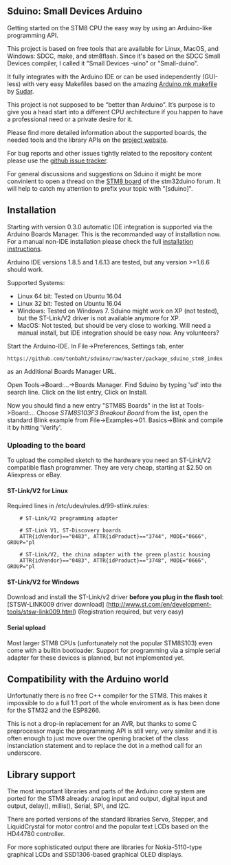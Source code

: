## Sduino: Small Devices Arduino

Getting started on the STM8 CPU the easy way by using an Arduino-like
programming API.

This project is based on free tools that are available for Linux, MacOS, and
Windows: SDCC, make, and stm8flash. Since it's based on the SDCC Small
Devices compiler, I called it "Small Devices -uino" or "Small-duino".

It fully integrates with the Arduino IDE or can be used
independently (GUI-less) with very easy Makefiles based on the amazing
[Arduino.mk makefile](https://github.com/sudar/Arduino-Makefile) by
[Sudar](http://sudarmuthu.com>).

This project is not supposed to be “better than Arduino”. It’s purpose
is to give you a head start into a different CPU architecture if you happen
to have a professional need or a private desire for it.

Please find more detailed information about the supported boards, the needed
tools and the library APIs on the
[project website](https://tenbaht.github.io/sduino/).

For bug reports and other issues tightly related to the repository content
please use the
[github issue tracker](https://github.com/tenbaht/sduino/issues).

For general discussions and suggestions on Sduino it might be more
convinient to open a thread on the
[STM8 board](http://stm32duino.com/viewforum.php?f=52) of the stm32duino
forum. It will help to catch my attention to prefix your topic with
"[sduino]".


## Installation

Starting with version 0.3.0 automatic IDE integration is supported via the
Arduino Boards Manager. This is the recommanded way of installation now. For
a manual non-IDE installation please check the full [installation
instructions](https://tenbaht.github.io/sduino/install/).

Arduino IDE versions 1.8.5 and 1.6.13 are tested, but any version >=1.6.6
should work.

Supported Systems:

* Linux 64 bit: Tested on Ubuntu 16.04
* Linux 32 bit: Tested on Ubuntu 16.04
* Windows: Tested on Windows 7. Sduino might work on XP (not tested), but
  the ST-Link/V2 driver is not available anymore for XP.
* MacOS: Not tested, but should be very close to working. Will need a manual
  install, but IDE integration should be easy now. Any volunteers?

Start the Arduino-IDE. In File->Preferences, Settings tab, enter

	https://github.com/tenbaht/sduino/raw/master/package_sduino_stm8_index.json

as an Additional Boards Manager URL.

Open Tools->Board:...->Boards Manager. Find Sduino by typing 'sd' into
the search line. Click on the list entry, Click on Install.

Now you should find a new entry "STM8S Boards" in the list at
Tools->Board:... Choose *STM8S103F3 Breakout Board* from the list, open the
standard Blink example from File->Examples->01. Basics->Blink and compile it
by hitting 'Verify'.



### Uploading to the board

To upload the compiled sketch to the hardware you need an ST-Link/V2
compatible flash programmer. They are very cheap, starting at $2.50 on
Aliexpress or eBay.

#### ST-Link/V2 for Linux

Required lines in /etc/udev/rules.d/99-stlink.rules:

        # ST-Link/V2 programming adapter

        # ST-Link V1, ST-Discovery boards
        ATTR{idVendor}=="0483", ATTR{idProduct}=="3744", MODE="0666", GROUP="pl

        # ST-Link/V2, the china adapter with the green plastic housing
        ATTR{idVendor}=="0483", ATTR{idProduct}=="3748", MODE="0666", GROUP="pl



#### ST-Link/V2 for Windows

Download and install the ST-Link/v2 driver **before you plug in the flash
tool**: [STSW-LINK009 driver download]
(http://www.st.com/en/development-tools/stsw-link009.html) (Registration
required, but very easy)


#### Serial upload

Most larger STM8 CPUs (unfortunately not the popular STM8S103) even come
with a builtin bootloader. Support for programming via a simple serial
adapter for these devices is planned, but not implemented yet.



## Compatibility with the Arduino world

Unfortunatly there is no free C++ compiler for the STM8. This makes it
impossible to do a full 1:1 port of the whole enviroment as is has been done
for the STM32 and the ESP8266.

This is not a drop-in replacement for an AVR, but thanks to some C
preprocessor magic the programming API is still very, very similar and it is
often enough to just move over the opening bracket of the class
instanciation statement and to replace the dot in a method call for an
underscore.



## Library support

The most important libraries and parts of the Arduino core system are
ported for the STM8 already: analog input and output, digital input and
output, delay(), millis(), Serial, SPI, and I2C.

There are ported versions of the standard libraries Servo, Stepper, and
LiquidCrystal for motor control and the popular text LCDs based on the
HD44780 controller.

For more sophisticated output there are libraries for Nokia-5110-type
graphical LCDs and SSD1306-based graphical OLED displays.
